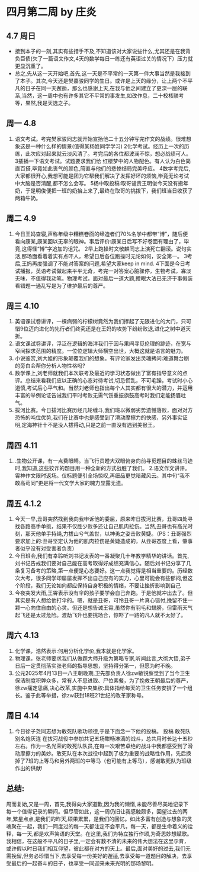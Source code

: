 # 四月第二周 by 庄炎
## 4.7 周日
- 接到本子的一刻,其实有些措手不及,不知道该对大家说些什么,尤其还是在我背负巨债(欠了一篇语文作文,4天的数学每日一练还有英语过关的情况下）压力就更显沉重了。
- 总之,先从这一天开始吧,首先,这一天是不平常的一天第一件大事当然是我接到了本子。其次,今天还是樊嘉骏同学的生日。或许是上天的缘分，让上两个不平凡的日子在同一天邂逅，那么也感谢上天,在我与他之间建立了更深一层的联系,当然，这一周中也有许多其它不平常的事发生,如改作息，二十校核联考等，果然,我是天选之子。
## 周一 4.8
1. 语文考试。考完樊家骏同志就开始宣扬他二十五分钟写完作文的战绩。很难想象这是一种什么样的情景(值得某杨姓同学学习)
2化学考试。经历上一次的历练，此次应对起来就云淡风清了。考完后的各位都波澜不惊，想必战绩可人。
3插播一下语文考试。试题要求我们给 红楼梦中的人物配色。有人认为白色简直百搭,毕竟如此丧气的颜色,简直与他们的悲惨结局完美呼应。
4数学考完后,大家都很开心,我想可能是团为它帮我们解决了发挥好坏的烦恼,毕竟无论考试中大脑是否清醒,都不怎么会写。
5杨中取投稿:取哥谴责王明俊今天没有搬年奶，于是明俊便把一班的奶抬上来了,最终在取哥的挑拨下，我们班当日收获了两箱牛奶。

## 周二 4.9
1. 今日王妈查寝,声称年级中糟糕卷面的缔造者们70%名学中都带“博”，随后便看向康某,康某回以无辜的眼神。事后评价:康某日后写不好卷面有理由了，毕竟,这得怪“博”字追加的诅咒。
2早上跑操时文敬麒同志上演死亡翻滚。说句实活,那场面看着着实有点吓人，希望日后各位跑操时无论如何，安全第一。
3考后,王妈再度强调了不能对答案的问题,希望大家keep in mind.
4下面是今日考试播报，英语考试做起来平平无奇，考完一对答案心脏骤停，生物考试，寡淡无味，不值得我动笔。物理考试，面对最后一道大题,瞪眼大法已无济于事假装看错题一通乱写是为了维护最后的尊严。
## 周三 4.10
1. 英语课试卷讲评，一棵病弱的柠檬树竟然为我们撑起了无限进化的大门，只可惜9位迈向进化的先行者们终究还是在王妈的攻势下纷纷败退,进化之树中道天折。
2. 语文课试卷讲评，浮泛在逻辑的海洋我们于因与果间寻觅伦理的踪迹，在宽与窄间探求范围的精度。一位位逻辑大师横空出世，大概这就是语言的魅力。
3. 小说鉴赏,刘大姐的形象颠覆我们的想象。有评论家发出灵魂拷问:难道舞台剧的旁白会帮你分析人物性格吗?
4. 数学课上,刘老师就我们本次联考及最近的学习状态做出了富有指导意义的点评。总结来看我们应以正确的心态对待考试,切忌慌乱，不可毛躁，考试时小心道慎,考试后心平气和。当然刘老师也指出每个人其实都有很大的潜力，并运用丰富的举例论证告诫我们平时考败无需气馁重振旗鼓高考时我们定能扬眉吐气。
5. 拔河比赛。今日拔河比赛历经几轮缠斗,我们班以微弱劣势遗憾落败，面对对方恐怖的吨位优势,我们在比赛中也是感受到了滑动摩擦力的快感，另外事实证明,定海神针十不是没人拔得动,只是之前一直没有遇到美猴王。
## 周四 4.11
1. .生物公开课，有一点费眼睛。当飞行员瞪大双眼俯身向前寻觅题目的蛛丝马迹时,我知道,这些狡诈的题目用一种全新的方式战胜了我们。
2.语文作文讲评。霄神作文限时返场。仅标题便引全场惊叹,再细品更觉暗藏风云。其中句“我不敢高苟同“更是将一代文学大家的魄力显露无遗。
## 周五 4.1.2
1. 今天一早,丑哥突然找到我向我申诉他的委屈，原来昨日拔河比赛，丑哥四处寻找各路高手单挑，结果不仅胜少败多还让自己肌肉拉伤。当然,丑哥也有高光时刻，那天他单手持绳,力拔山兮气盖世，以神勇之姿击败黄婕。（PS：丑哥强烈要求加上的:丑哥坚定认为他的肌肉拉伤是黄婕造成的，从丑哥态度上看，肇事者似乎没有对受害者负责）
2. 今日班会,我们有幸聆听刘书记发表的一番凝聚几十年教学精华的讲话。首先,刘书记告戒我们要对自己能在高考取得好成绩充满信心。随后刘书记分享了几条复习备考的策略,第一点便是心态要好。这一点我觉得是相当重要的。历经数次大考，很多同学却屡屡发挥不出自己应有的实力，心里可能会有些郁闷,但这个阶段，我们无论如向都应保持自身积极的情绪，不要让挫折影响到自己
3. 今夜突发大雨,王霄表示没有伞的孩子要学会自己奔跑。于是他就冲出去了。但其实是有人想给他打伞的。嗯，就是丑哥，可怜丑哥一片真心错付,挽留不住一颗一心向住自由的心灵。但还是想告诫王霄,虽然你有羽毛和翅膀，但雷雨天气起飞还是太过危险。渡劫飞升也要挑场合，惊吓了一路的凡人就不太好了。
## 周六 4.13
1. 化学课，浩然表示:何用分析化学价,我本就是化学家。
2. 物理课，张老师要求我们从做题大师升级为第略专家,听闻此言,大彻大悟,弟子日后一定贯彻落实张老师的指导思想，坚持得分第一，但愿为时不晚。
3. 公元2025年4月13日一八王朝晚期,卫先部负责人徐zw敏锐察觉到了当今卫生保洁制度积弊众多，常有人不思进取、尸位素餐，为了挽救王朝最后的尊严，徐zw痛定思痛,决心改革,实施中央集权:具体指给每天的卫生任务安排了一个组长。鉴于此等举措，徐zw获封18班21世纪的改革家称号。
## 周日 4.14
1. 今日徐子尧同志想为敢死队歌功领德,于是下面念一下他的投稿。
投稿 敢死队别名炮灰连 在拔河战役中参加共记五场酣畅淋漓的战斗，总共用时长达十五秒左右。作为一名光荣的敢死队队员,在每一次艰苦卓绝的战斗中我都感受到了滑动摩擦力的美妙。敢死队在本次战役中起到了极为重要的战略性作用，先后换掉了7班的上等马和另外两班的中等马（也可能有上等马），感谢敢死队为班级作出的供献! 
## 总结:
周而复始,又是一周，首先,我得向大家道歉,因为我的懒惰,未能尽善尽美地记录下每一个值得记录的瞬间。但尽管如此，这一周仍旧让我感触颇多，回望过去的两年,繁星点点,是我们的昨天,硕果累累，是我们的回忆。如此多富有创造与想象的灵魂聚在一起，我们一同度过的每一天都注定不会平凡，每一天，都是生命着义的诠释，每一天,都是欢声笑语的天堂。在这里,我们为特立独行作颂,为奇思妙想赋歌。我相信，在这般不平凡的日子里,一定会有数不清的未来的伟大想法在这里孕育，或许假以时日我们相互仰望，彼此都在对方的天上。最后,面对美好的过去,我们无需挽留,但务必珍惜当下,去享受每一份美好的邂适,去享受每一道题目的解决，去享受最后的一起奋斗的日子，也享受一同迎来未来光明的那场黎明。
